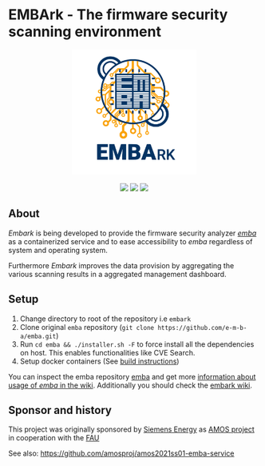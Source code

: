 # EMBArk - The firmware security scanning environment <br>


<p align="center">
  <img src="./documentation/embark.svg" alt="" width="250"/>
</p>
<p align="center">
  <a href="https://github.com/e-m-b-a/embark/blob/master/LICENSE"><img src="https://img.shields.io/github/license/e-m-b-a/embark?label=License"></a>
  <a href="https://github.com/e-m-b-a/embark/stargazers"><img src="https://img.shields.io/github/stars/e-m-b-a/embark?label=Stars"></a>
  <a href="https://github.com/e-m-b-a/embark/network/members"><img src="https://img.shields.io/github/forks/e-m-b-a/embark?label=Forks"></a>
</p>

## About

*Embark* is being developed to provide the firmware security analyzer *[emba](https://github.com/e-m-b-a/emba)* as a containerized service and to ease 
accessibility to *emba* regardless of system and operating system.

Furthermore *Embark* improves the data provision by aggregating the various scanning results in a aggregated management dashboard.

## Setup
1. Change directory to root of the repository i.e `embark`
2. Clone original `emba` repository (`git clone https://github.com/e-m-b-a/emba.git`)
3. Run `cd emba && ./installer.sh -F` to force install all the dependencies on host. This enables functionalities like CVE Search.  
4. Setup docker containers (See [build instructions](https://github.com/e-m-b-a/embark/wiki/Build-Deployment_Documentation))

You can inspect the emba repository [emba](https://github.com/e-m-b-a/emba) and get more [information about usage of *emba* in the wiki](https://github.com/e-m-b-a/emba/wiki/Usage). Additionally you should check the [embark wiki](https://github.com/e-m-b-a/embark/wiki).

## Sponsor and history
This project was originally sponsored by [Siemens Energy](https://www.siemens-energy.com/) as [AMOS project](https://oss.cs.fau.de/teaching/the-amos-project/) in cooperation with the [FAU](https://oss.cs.fau.de/)

See also: https://github.com/amosproj/amos2021ss01-emba-service
